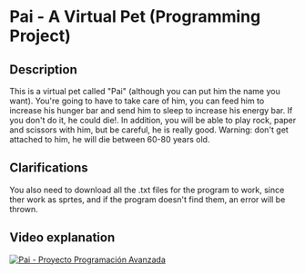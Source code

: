 # Pai - A Virtual Pet (Programming Project)
## Description
This is a virtual pet called "Pai" (although you can put him the name you want). 
You're going to have to take care of him, you can feed him to increase his hunger bar
and send him to sleep to increase his energy bar. If you don't do it, he could die!.
In addition, you will be able to play rock, paper and scissors with him, but be careful, 
he is really good.
Warning: don't get attached to him, he will die between 60-80 years old.

## Clarifications 
You also need to download all the .txt files for the program to work,
since ther work as sprtes, and if the program doesn't find them, an error will be thrown.

## Video explanation
[![Pai - Proyecto Programación Avanzada](https://img.youtube.com/vi/m_Oov_1WYj/0.jpg)](https://www.youtube.com/watch?v=m_Oov_1WYjU "Pai - Proyecto Programación Avanzada (CLICK TO WATCH!)")
